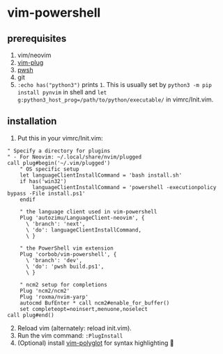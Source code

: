 # vim-powershell

## prerequisites

1. vim/neovim
1. [vim-plug](https://github.com/junegunn/vim-plug)
1. [pwsh](https://github.com/powershell/powershell)
1. git
1. `:echo has("python3")` prints `1`. This is usually set by `python3 -m pip install pynvim` in shell and `let g:python3_host_prog=/path/to/python/executable/` in vimrc/Init.vim.

## installation

1. Put this in your vimrc/Init.vim:

```vim
" Specify a directory for plugins
" - For Neovim: ~/.local/share/nvim/plugged
call plug#begin('~/.vim/plugged')
    " OS specific setup
    let languageClientInstallCommand = 'bash install.sh'
    if has('win32')
        languageClientInstallCommand = 'powershell -executionpolicy bypass -File install.ps1'
    endif

    " the language client used in vim-powershell
    Plug 'autozimu/LanguageClient-neovim', {
      \ 'branch': 'next',
      \ 'do': languageClientInstallCommand,
      \ }

    " the PowerShell vim extension
    Plug 'corbob/vim-powershell', {
      \ 'branch': 'dev',
      \ 'do': 'pwsh build.ps1',
      \ }

    " ncm2 setup for completions
    Plug 'ncm2/ncm2'
    Plug 'roxma/nvim-yarp'
    autocmd BufEnter * call ncm2#enable_for_buffer()
    set completeopt=noinsert,menuone,noselect
call plug#end()
```

2. Reload vim (alternately: reload init.vim).
1. Run the vim command: `:PlugInstall`
1. (Optional) install [vim-polyglot](https://github.com/sheerun/vim-polyglot) for syntax highlighting 🎨
